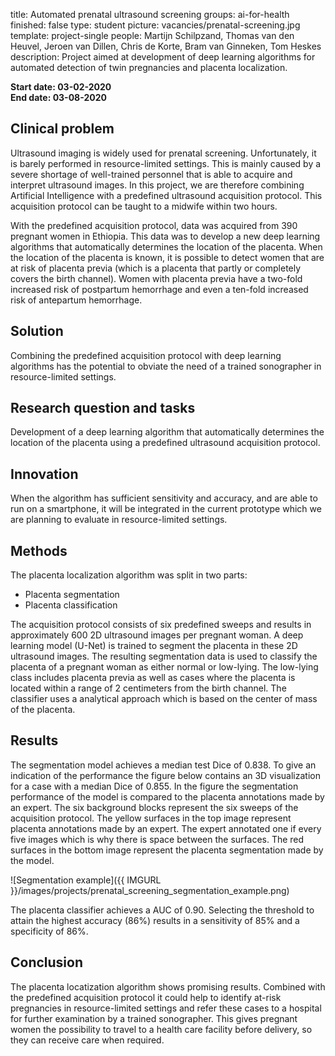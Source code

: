 title: Automated prenatal ultrasound screening
groups: ai-for-health 
finished: false
type: student
picture: vacancies/prenatal-screening.jpg
template: project-single
people: Martijn Schilpzand, Thomas van den Heuvel, Jeroen van Dillen, Chris de Korte, Bram van Ginneken, Tom Heskes
description: Project aimed at development of deep learning algorithms for automated detection of twin pregnancies and placenta localization.

**Start date: 03-02-2020** <br>
**End date: 03-08-2020**

## Clinical problem
Ultrasound imaging is widely used for prenatal screening. Unfortunately, it is barely performed in resource-limited settings. This is mainly caused by a severe shortage of well-trained personnel that is able to acquire and interpret ultrasound images. In this project, we are therefore combining Artificial Intelligence with a predefined ultrasound acquisition protocol. This acquisition protocol can be taught to a midwife within two hours. 

With the predefined acquisition protocol, data was acquired from 390 pregnant women in Ethiopia. This data was to develop a new deep learning algorithms that automatically determines the location of the placenta. When the location of the placenta is known, it is possible to detect women that are at risk of placenta previa (which is a placenta that partly or completely covers the birth channel). Women with placenta previa have a two-fold increased risk of postpartum hemorrhage and even a ten-fold increased risk of antepartum hemorrhage.

## Solution
Combining the predefined acquisition protocol with deep learning algorithms has the potential to obviate the need of a trained sonographer in resource-limited settings. 

## Research question and tasks
Development of a deep learning algorithm that automatically determines the location of the placenta using a predefined ultrasound acquisition protocol.

## Innovation
When the algorithm has sufficient sensitivity and accuracy, and are able to run on a smartphone, it will be integrated in the current prototype which we are planning to evaluate in resource-limited settings.

## Methods
The placenta localization algorithm was split in two parts:

- Placenta segmentation 
- Placenta classification

The acquisition protocol consists of six predefined sweeps and results in approximately 600 2D ultrasound images per pregnant woman. A deep learning model (U-Net) is trained to segment the placenta in these 2D ultrasound images.
The resulting segmentation data is used to classify the placenta of a pregnant woman as either normal or low-lying. The low-lying class includes placenta previa as well as cases where the placenta is located within a range of 2 centimeters from the birth channel. 
The classifier uses a analytical approach which is based on the center of mass of the placenta. 

## Results
The segmentation model achieves a median test Dice of 0.838. To give an indication of the performance the figure below contains an 3D visualization for a case with a median Dice of 0.855. In the figure the segmentation performance of the model is compared to the placenta annotations made by an expert. The six background blocks represent the six sweeps of the acquisition protocol. 
The yellow surfaces in the top image represent placenta annotations made by an expert. The expert annotated one if every five images which is why there is space between the surfaces. The red surfaces in the bottom image represent the placenta segmentation made by the model. 

![Segmentation example]({{ IMGURL }}/images/projects/prenatal_screening_segmentation_example.png) 

The placenta classifier achieves a AUC of 0.90. Selecting the threshold to attain the highest accuracy (86%) results in a sensitivity of 85% and a specificity of 86%.

## Conclusion
The placenta locatization algorithm shows promising results. 
Combined with the predefined acquisition protocol it could help to identify at-risk pregnancies in resource-limited settings and refer these cases to a hospital for further examination by a trained sonographer. This gives pregnant women the possibility to travel to a health care facility before delivery, so they can receive care when required. 
